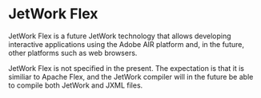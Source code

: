 # JetWork Flex

JetWork Flex is a future JetWork technology that allows developing interactive applications using the Adobe AIR platform and, in the future, other platforms such as web browsers.

JetWork Flex is not specified in the present. The expectation is that it is similiar to Apache Flex, and the JetWork compiler will in the future be able to compile both JetWork and JXML files.
